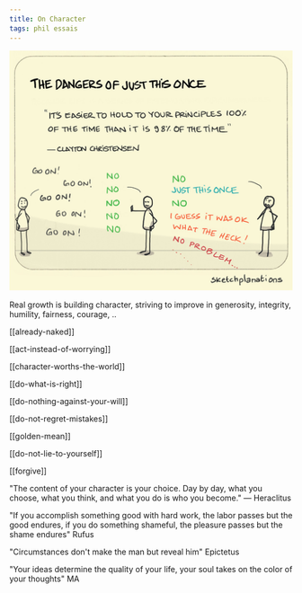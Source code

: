 ```yaml
---
title: On Character
tags: phil essais 
---
```


![](/static/img/principles-all-the-time.jpeg)


Real growth is building character, striving to improve in generosity, integrity, humility, fairness, courage, .. 

[[already-naked]]

[[act-instead-of-worrying]]

[[character-worths-the-world]]

[[do-what-is-right]]

[[do-nothing-against-your-will]]

[[do-not-regret-mistakes]]

[[golden-mean]]

[[do-not-lie-to-yourself]]

[[forgive]]


"The content of your character is your choice. Day by day, what you choose, what you think, and what you do is who you become." — Heraclitus 

"If you accomplish something good with hard work, the labor passes but the good endures, 
if you do something shameful, the pleasure passes but the shame endures" Rufus 

"Circumstances don't make the man but reveal him" Epictetus 


"Your ideas determine the quality of your life, your soul takes on the color of your thoughts" MA 